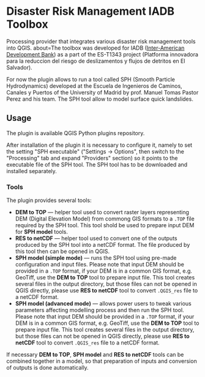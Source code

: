 # Disaster Risk Management IADB Toolbox

Processing provider that integrates various disaster risk management tools into QGIS.
about=The toolbox was developed for IADB ([Inter-American Development Bank](https://iadb.org)) as a part of the ES-T1343 project (Platforma innovadora para la reduccion del riesgo de deslizamentos y flujos de detritos en El Salvador).

For now the plugin allows to run a tool called SPH (Smooth Particle Hydrodynamics) developed at the Escuela de Ingenieros de Caminos, Canales y Puertos of the University of Madrid by prof. Manuel Tomas Pastor Perez and his team. The SPH tool allow to model surface quick landslides.

## Usage

The plugin is available QGIS Python plugins repository.

After installation of the plugin it is necessary to configure it, namely to set the setting "SPH executable" ("Settings → Options", then switch to the "Processing" tab and expand "Providers" section) so it points to the executable file of the SPH tool. The SPH tool has to be downloaded and installed separately.

### Tools

The plugin provides several tools:

 * **DEM to TOP** — helper tool used to convert raster layers representing DEM (Digital Elevation Model) from commong GIS formats to a `.TOP` file required by the SPH tool. This tool shold be used to prepare input DEM for **SPH model** tools.
 * **RES to netCDF**  — helper tool used to convert one of the outputs produced by the SPH tool into a netCDF format. The file produced by this tool then can be opened in QGIS.
 * **SPH model (simple mode)** — runs the SPH tool using pre-made configuration and input files. Please note that input DEM should be provided in a `.TOP` format, if your DEM is in a common GIS format, e.g. GeoTiff, use the **DEM to TOP** tool to prepare input file. This tool creates several files in the output directory, but those files can not be opened in QGIS directly, please use **RES to netCDF** tool to convert `.QGIS_res` file to a netCDF format.
 * **SPH model (advanced mode)** — allows power users to tweak various parameters affecting modelling process and then run the SPH tool. Please note that input DEM should be provided in a `.TOP` format, if your DEM is in a common GIS format, e.g. GeoTiff, use the **DEM to TOP** tool to prepare input file. This tool creates several files in the output directory, but those files can not be opened in QGIS directly, please use **RES to netCDF** tool to convert `.QGIS_res` file to a netCDF format.

If necessary **DEM to TOP**, **SPH model** and **RES to netCDF** tools can be combined together in a model, so that preparation of inputs and conversion of outputs is done automatically.

